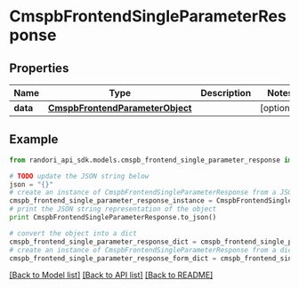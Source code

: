 # CmspbFrontendSingleParameterResponse


## Properties

Name | Type | Description | Notes
------------ | ------------- | ------------- | -------------
**data** | [**CmspbFrontendParameterObject**](CmspbFrontendParameterObject.md) |  | [optional] 

## Example

```python
from randori_api_sdk.models.cmspb_frontend_single_parameter_response import CmspbFrontendSingleParameterResponse

# TODO update the JSON string below
json = "{}"
# create an instance of CmspbFrontendSingleParameterResponse from a JSON string
cmspb_frontend_single_parameter_response_instance = CmspbFrontendSingleParameterResponse.from_json(json)
# print the JSON string representation of the object
print CmspbFrontendSingleParameterResponse.to_json()

# convert the object into a dict
cmspb_frontend_single_parameter_response_dict = cmspb_frontend_single_parameter_response_instance.to_dict()
# create an instance of CmspbFrontendSingleParameterResponse from a dict
cmspb_frontend_single_parameter_response_form_dict = cmspb_frontend_single_parameter_response.from_dict(cmspb_frontend_single_parameter_response_dict)
```
[[Back to Model list]](../README.md#documentation-for-models) [[Back to API list]](../README.md#documentation-for-api-endpoints) [[Back to README]](../README.md)


